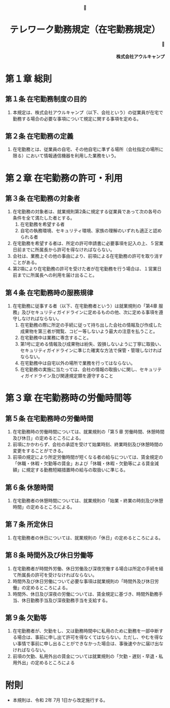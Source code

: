 <br/><br/><br/><br/><br/><br/><br/><br/><br/><br/><br/><br/><br/><br/>
<div style="text-align:center; width:auto;"><h1>テレワーク勤務規定（在宅勤務規定）</h1></div>
<div style="text-align:right; width:auto;"><h4>株式会社アウルキャンプ</h4></div>
<div style="page-break-before:always"></div>

# 第１章		総則

## 第１条	在宅勤務制度の目的
1.	本規定は、株式会社アウルキャンプ（以下、会社という）の従業員が在宅で勤務する場合の必要な事項について規定に関する事項を定める。

## 第２条	在宅勤務の定義
1.	在宅勤務とは、従業員の自宅、その他自宅に準ずる場所（会社指定の場所に限る）において情報通信機器を利用した業務をいう。

# 第２章		在宅勤務の許可・利用

## 第３条	在宅勤務の対象者
1.	在宅勤務の対象者は、就業規則第2条に規定する従業員であって次の各号の条件を全て満たした者とする。
	1.	在宅勤務を希望する者
	1.	自宅の執務環境、セキュリティ環境、家族の理解のいずれも適正と認められる者
1.	在宅勤務を希望する者は、所定の許可申請書に必要事項を記入の上、５営業日前までに所属長から許可を得なければならない。
1.	会社は、業務上その他の事由により、前項による在宅勤務の許可を取り消すことがある。
1.	第2項により在宅勤務の許可を受けた者が在宅勤務を行う場合は、１営業日前までに所属長への利用を届け出ること。

## 第４条	在宅勤務時の服務規律
1.	在宅勤務に従事する者（以下、在宅勤務者という）は就業規則の「第4章 服務」及びセキュリティガイドラインに定めるものの他、次に定める事項を遵守しなければならない。
	1.	在宅勤務の際に所定の手続に従って持ち出した会社の情報及び作成した成果物を第三者が閲覧、コピー等しないよう最大の注意を払うこと。
	1.	在宅勤務中は業務に専念すること。
	1.	第1号に定める情報及び成果物は紛失、毀損しないように丁寧に取扱い、セキュリティガイドラインに準じた確実な方法で保管・管理しなければならない。
	1.	在宅勤務中は自宅以外の場所で業務を行ってはならない。
	1.	在宅勤務の実施に当たっては、会社の情報の取扱いに関し、セキュリティガイドライン及び関連規定類を遵守すること

# 第３章		在宅勤務時の労働時間等

## 第５条	在宅勤務時の労働時間
1.	在宅勤務時の労働時間については、就業規則の「第５章	労働時間、休憩時間及び休日」の定めるところによる。
1.	前項にかかわらず、会社の承認を受けて始業時刻、終業時刻及び休憩時間の変更をすることができる。
1.	前項の規定により所定労働時間が短くなる者の給与については、賃金規定の「休職・休暇・欠勤等の賃金」および「休職・休暇・欠勤等による賃金減額」に規定する勤務短縮措置時の給与の取扱いに準じる。

## 第６条	休憩時間
1.	在宅勤務者の休憩時間については、就業規則の「始業・終業の時刻及び休憩時間」の定めるところによる。

## 第７条	所定休日
1.	在宅勤務者の休日については、就業規則の「休日」の定めるところによる。

## 第８条	時間外及び休日労働等
1.	在宅勤務者が時間外労働、休日労働及び深夜労働する場合は所定の手続を経て所属長の許可を受けなければならない。
1.	時間外及び休日労働について必要な事項は就業規則の「時間外及び休日労働」の定めるところによる。
1.	時間外、休日及び深夜の労働については、賃金規定に基づき、時間外勤務手当、休日勤務手当及び深夜勤務手当を支給する。

## 第９条	欠勤等
1.	在宅勤務者が、欠勤をし、又は勤務時間中に私用のために勤務を一部中断する場合は、事前に申し出て許可を得なくてはならない。ただし、やむを得ない事情で事前に申し出ることができなかった場合は、事後速やかに届け出なければならない。
1.	前項の欠勤、私用外出の賃金については就業規則の「欠勤・遅刻・早退・私用外出」の定めるところによる

# 附則
-	本規則は、令和 2年 7月  1日から改定施行する。